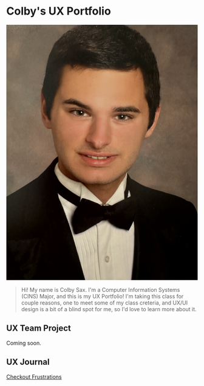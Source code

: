 # Colby's UX Portfolio

![image](assets/IMG_1792.jpeg)

> Hi! My name is Colby Sax. I'm a Computer Information Systems (CINS) Major, and this is my UX Portfolio! I'm taking this class for couple reasons, one to meet some of my class creteria, and UX/UI design is a bit of a blind spot for me, so I'd love to learn more about it.


## UX Team Project

Coming soon.

## UX Journal

[Checkout Frustrations](j01/)
